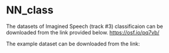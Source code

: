 # NN_class

The datasets of Imagined Speech (track #3) classificaion can be downloaded from the link provided below. https://osf.io/pq7vb/

The example dataset can be downloaded from the link: 
